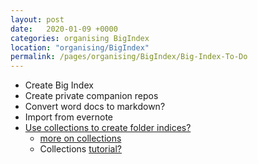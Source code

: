 ```yaml
---
layout: post
date:   2020-01-09 +0000
categories: organising BigIndex
location: "organising/BigIndex"
permalink: /pages/organising/BigIndex/Big-Index-To-Do
---
```


- Create Big Index
- Create private companion repos
- Convert word docs to markdown?
- Import from evernote
- [Use collections to create folder indices?](https://github.com/jekyll/jekyll-help/issues/182)
	- [more on collections](https://jekyllrb.com/docs/collections/)
	- Collections [tutorial?](https://www.youtube.com/playlist?list=PLLAZ4kZ9dFpOPV5C5Ay0pHaa0RJFhcmcB)